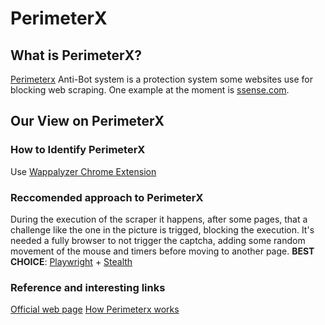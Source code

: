 # PerimeterX

## What is PerimeterX?
[Perimeterx](https://www.perimeterx.com/products/bot-defender "Perimeterx") Anti-Bot system is a protection system some websites use for blocking web scraping. One example at the moment is [ssense.com](https://www.ssense.com/).

## Our View on PerimeterX

### How to Identify PerimeterX
Use [Wappalyzer Chrome Extension](https://github.com/reanalytics-databoutique/webscraping-open-doc/blob/0386528f99a1209a538f6d042e859cd9933011c8/Pages/Tools/Wappalyzer.md)

### Reccomended approach to PerimeterX
During the execution of the scraper it happens, after some pages, that a challenge like the one in the picture is trigged, blocking the execution. It's needed a fully browser to not trigger the captcha, adding some random movement of the mouse and timers before moving to another page.
**BEST CHOICE**: [Playwright](https://github.com/reanalytics-databoutique/webscraping-open-doc/blob/main/Pages/Tools/Playwright.md) + [Stealth](https://github.com/reanalytics-databoutique/webscraping-open-doc/blob/main/Pages/Tools/Playwright_stealth.md)

### Reference and interesting links
[Official web page](https://www.perimeterx.com/products/bot-defender)
[How Perimeterx works](https://www.trickster.dev/post/how-does-perimeterx-bot-defender-work/)

